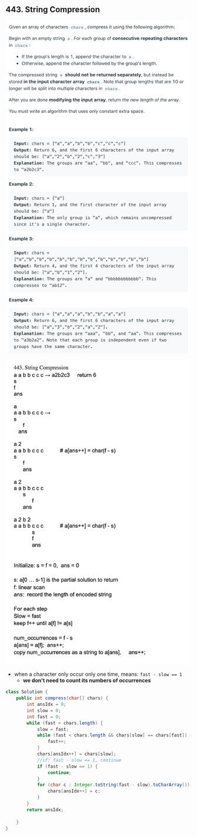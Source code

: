 ## 443. String Compression

![](img/2021-07-07-16-14-48.png)

![](img/2021-07-07-16-32-11.png)

- when a character only occur only one time, means: `fast - slow == 1`
  - **we don't need to count its numbers of occurrences**

```java
class Solution {
    public int compress(char[] chars) {
        int ansIdx = 0;
        int slow = 0;
        int fast = 0;
        while (fast < chars.length) {
            slow = fast;
            while (fast < chars.length && chars[slow] == chars[fast]) {
                fast++;
            }
            chars[ansIdx++] = chars[slow];
            //if: fast - slow == 1, continue
            if (fast - slow == 1) {
                continue;
            }
            for (char c : Integer.toString(fast - slow).toCharArray()) {
                chars[ansIdx++] = c;
            }
        }
        return ansIdx;
        
    }
}
```